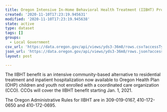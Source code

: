 ```yaml
---
title: Oregon Intensive In-Home Behavioral Health Treatment (IIBHT) Providers
created: '2020-11-10T17:23:19.945631'
modified: '2020-11-10T17:23:19.945638'
state: active
type: dataset
tags: []
groups:
  - Local Government
csv_url: 'https://data.oregon.gov/api/views/yds3-36m8/rows.csv?accessType=DOWNLOAD'
json_url: 'https://data.oregon.gov/api/views/yds3-36m8/rows.json?accessType=DOWNLOAD'
layout: post

---
```

The IIBHT benefit is an intensive community-based alternative to residential treatment and inpatient hospitalization now available to Oregon Health Plan (OHP) children and youth not enrolled with a coordinated care organization (CCO). CCOs will cover the IIBHT benefit starting Jan. 1, 2021. 

The Oregon Administrative Rules for IIBHT are in 309-019-0167, 410-172-0650 and 410-172-0695​.  ​
